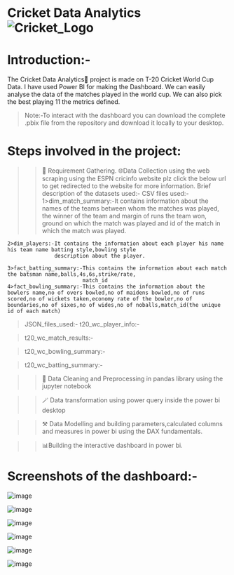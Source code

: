# Cricket Data Analytics ![Cricket_Logo](https://github.com/Vkumar-sys/Industrial_Project_2-IPL_SPORTS_ANALYTICS-/assets/66684700/c76b0a7f-c330-4ec6-84b7-c641c9a9b3a9)

# Introduction:-
The Cricket Data Analytics🏏 project is made on T-20 Cricket World Cup Data. I have used Power BI for making the Dashboard. We can easily analyse the data of the matches played in the world cup. We can also pick the best playing 11
the metrics defined.
>Note:-To interact with the dashboard you can download the complete .pbix file from the repository and download it locally to your desktop.

# Steps involved in the project:
>>📝 Requirement Gathering.
>>🌐Data Collection using the web scraping using the ESPN cricinfo website plz click the below url to get redirected to the website for more information.
>>Brief description of the datasets used:-
  >CSV files used:-
    1>dim_match_summary:-It contains information about the names of the teams between whom the matches was played,
                         the winner of the team and margin of runs the team won, ground on which the match was played
                         and id of the match in which the match was played.

    2>dim_players:-It contains the information about each player his name his team name batting style,bowling style
                   description about the player.

    3>fact_batting_summary:-This contains the information about each match the batsman name,balls,4s,6s,strike/rate,
                            match_id
    4>fact_bowling_summary:-This contains the information about the bowlers name,no of overs bowled,no of maidens bowled,no of runs scored,no of wickets taken,economy rate of the bowler,no of boundaries,no of sixes,no of wides,no of noballs,match_id(the unique id of each match)

   >JSON_files_used:-
   >t20_wc_player_info:-

   >t20_wc_match_results:-

   >t20_wc_bowling_summary:-

   >t20_wc_batting_summary:-

>>🧹 Data Cleaning and Preprocessing in pandas library using the jupyter notebook

>>🪄 Data transformation using power query inside the power bi desktop

>>⚒️ Data Modelling and building parameters,calculated columns and measures in power bi using the DAX fundamentals.

>>📊Building the interactive dashboard in power bi.

# Screenshots of the dashboard:-
![image](https://github.com/Vkumar-sys/Industrial_Project_2-IPL_SPORTS_ANALYTICS-/assets/66684700/bcfdf0e0-95a0-4883-829f-8afd8455d081)

![image](https://github.com/Vkumar-sys/Industrial_Project_2-IPL_SPORTS_ANALYTICS-/assets/66684700/5bda263c-6da4-4446-b86d-27f34350ae83)

![image](https://github.com/Vkumar-sys/Industrial_Project_2-IPL_SPORTS_ANALYTICS-/assets/66684700/4056641c-5501-4c1b-9850-dda171f516de)

![image](https://github.com/Vkumar-sys/Industrial_Project_2-IPL_SPORTS_ANALYTICS-/assets/66684700/5f86225b-412d-4c3c-84d3-f9a402936778)

![image](https://github.com/Vkumar-sys/Industrial_Project_2-IPL_SPORTS_ANALYTICS-/assets/66684700/7dc57872-a6cf-45cf-8549-128ccd95a26e)

![image](https://github.com/Vkumar-sys/Industrial_Project_2-IPL_SPORTS_ANALYTICS-/assets/66684700/f6f9689c-8166-4fc4-99db-5294265be3ba)
















